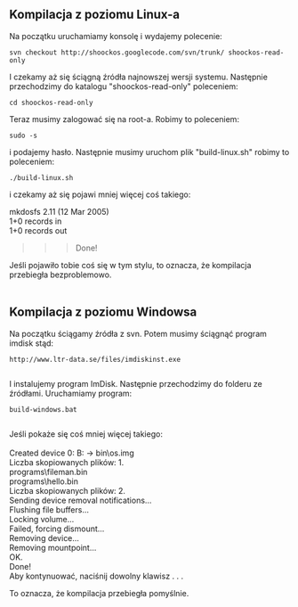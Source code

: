 ## Kompilacja z poziomu Linux-a ##
Na początku uruchamiamy konsolę i wydajemy polecenie:
```
svn checkout http://shoockos.googlecode.com/svn/trunk/ shoockos-read-only
```
I czekamy aż się ściągną źródła najnowszej wersji systemu.
Następnie przechodzimy do katalogu "shoockos-read-only" poleceniem:
```
cd shoockos-read-only
```
Teraz musimy zalogować się na root-a. Robimy to poleceniem:
```
sudo -s
```
i podajemy hasło.
Następnie musimy uruchom plik "build-linux.sh" robimy to poleceniem:
```
./build-linux.sh
```
i czekamy aż się pojawi mniej więcej coś takiego:

mkdosfs 2.11 (12 Mar 2005)<br>
1+0 records in<br>
1+0 records out<br>
>>> Done!<br>

Jeśli pojawiło tobie coś się w tym stylu, to oznacza, że kompilacja przebiegła bezproblemowo.<br>
<br>
<h2>Kompilacja z poziomu Windowsa</h2>
Na początku ściągamy źródła z svn. Potem musimy ściągnąć program imdisk stąd:<br>
<pre><code>http://www.ltr-data.se/files/imdiskinst.exe<br>
</code></pre>
I instalujemy program ImDisk. Następnie przechodzimy do folderu ze źródłami. Uruchamiamy program:<br>
<pre><code>build-windows.bat<br>
</code></pre>
Jeśli pokaże się coś mniej więcej takiego:<br>
<br>
Created device 0: B: -> bin\os.img<br>
Liczba skopiowanych plików:         1.<br>
programs\fileman.bin<br>
programs\hello.bin<br>
Liczba skopiowanych plików:         2.<br>
Sending device removal notifications...<br>
Flushing file buffers...<br>
Locking volume...<br>
Failed, forcing dismount...<br>
Removing device...<br>
Removing mountpoint...<br>
OK.<br>
Done!<br>
Aby kontynuować, naciśnij dowolny klawisz . . .<br>

To oznacza, że kompilacja przebiegła pomyślnie.